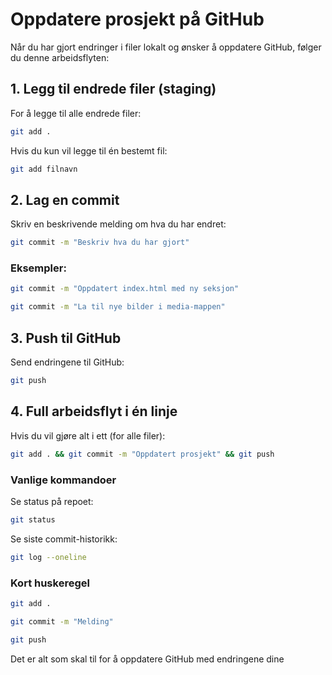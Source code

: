# Oppdatere prosjekt på GitHub

Når du har gjort endringer i filer lokalt og ønsker å oppdatere GitHub, følger du denne arbeidsflyten:

## 1. Legg til endrede filer (staging)
For å legge til alle endrede filer:
```bash
git add .
```
Hvis du kun vil legge til én bestemt fil:

```bash
git add filnavn
```
## 2. Lag en commit
Skriv en beskrivende melding om hva du har endret:

```bash
git commit -m "Beskriv hva du har gjort"
```
### Eksempler:

```bash
git commit -m "Oppdatert index.html med ny seksjon"
```
```bash
git commit -m "La til nye bilder i media-mappen"
```

## 3. Push til GitHub
Send endringene til GitHub:

```bash
git push
```
## 4. Full arbeidsflyt i én linje
Hvis du vil gjøre alt i ett (for alle filer):

```bash
git add . && git commit -m "Oppdatert prosjekt" && git push
```
### Vanlige kommandoer
Se status på repoet:

```bash
git status
```
Se siste commit-historikk:
```bash
git log --oneline
```
### Kort huskeregel
```bash
git add .
```
``` bash
git commit -m "Melding"
```
``` bash
git push
```

Det er alt som skal til for å oppdatere GitHub med endringene dine